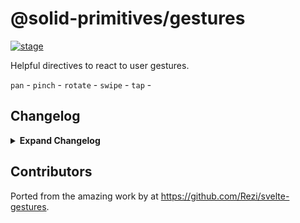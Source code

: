 # @solid-primitives/gestures

[![stage](https://img.shields.io/endpoint?style=for-the-badge&url=https%3A%2F%2Fraw.githubusercontent.com%2Fdavedbase%2Fsolid-primitives%2Fstage-badges%2Fassets%2Fbadges%2Fstage-0.json)](https://github.com/davedbase/solid-primitives#contribution-process)

Helpful directives to react to user gestures.

`pan` -
`pinch` -
`rotate` -
`swipe` -
`tap` -

## Changelog

<details>
<summary><b>Expand Changelog</b></summary>

1.0.0

First ported commit from svelte-gestures.

</details>

## Contributors

Ported from the amazing work by at https://github.com/Rezi/svelte-gestures.
